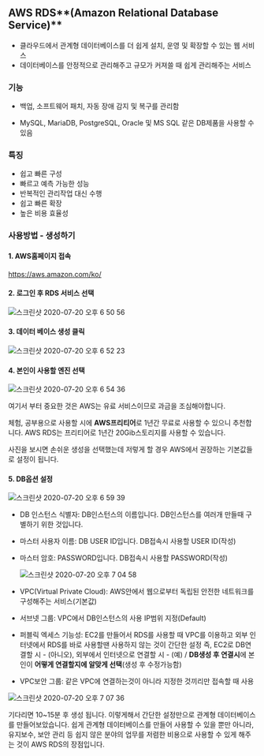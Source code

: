 ## AWS RDS**(Amazon Relational Database Service)**

- 클라우드에서 관계형 데이터베이스를 더 쉽게 설치, 운영 및 확장할 수 있는 웹 서비스
- 데이터베이스를 안정적으로 관리해주고 규모가 커져쓸 때 쉽게 관리해주는 서비스

### 기능

- 백업, 소프트웨어 패치, 자동 장애 감지 및 복구를 관리함

- MySQL, MariaDB, PostgreSQL, Oracle 및 MS SQL 같은 DB제품을 사용할 수 있음

<!-- more -->

### 	특징

- 쉽고 빠른 구성
- 빠르고 예측 가능한 성능
- 반복적인 관리작업 대신 수행
- 쉽고 빠른 확장
- 높은 비용 효율성

### 사용방법 - 생성하기

#### 1. AWS홈페이지 접속

https://aws.amazon.com/ko/

#### 2. 로그인 후 RDS 서비스 선택

![스크린샷 2020-07-20 오후 6 50 56](https://user-images.githubusercontent.com/53684676/87926273-6a0b2880-cabc-11ea-8924-ff3b51f1282e.png)

#### 3. 데이터 베이스 생성 클릭

![스크린샷 2020-07-20 오후 6 52 23](https://user-images.githubusercontent.com/53684676/87926278-6b3c5580-cabc-11ea-9391-5890bef6f25e.png)

#### 4. 본인이 사용할 엔진 선택

![스크린샷 2020-07-20 오후 6 54 36](https://user-images.githubusercontent.com/53684676/87926283-6e374600-cabc-11ea-9f8c-c51a041a3366.png)

여기서 부터 중요한 것은 AWS는 유료 서비스이므로 과금을 조심해야합니다.

체험, 공부용으로 사용할 시에 **AWS프리티어**로 1년간 무료로 사용할 수 있으니 추천합니다. AWS RDS는 프리티어로 1년간 20Gib스토리지를 사용할 수 있습니다.

사진을 보시면 손쉬운 생성을 선택했는데 저렇게 할 경우 AWS에서 권장하는 기본값들로 설정이 됩니다.

#### 5. DB옵션 설정

![스크린샷 2020-07-20 오후 6 59 39](https://user-images.githubusercontent.com/53684676/87926288-7099a000-cabc-11ea-99e9-c6a31e70b395.png)

- DB 인스턴스 식별자: DB인스턴스의 이름입니다. DB인스턴스를 여러개 만들때 구별하기 위한 것입니다.

- 마스터 사용자 이름: DB USER ID입니다. DB접속시 사용할 USER ID(작성)

- 마스터 암호: PASSWORD입니다. DB접속시 사용할 PASSWORD(작성)

  ![스크린샷 2020-07-20 오후 7 04 58](https://user-images.githubusercontent.com/53684676/87926300-755e5400-cabc-11ea-8044-bf10e20722a3.png)

- VPC(Virtual Private Cloud): AWS안에서 웹으로부터 독립된 안전한 네트워크를 구성해주는 서비스(기본값)
- 서브넷 그룹: VPC에서 DB인스턴스의 사용 IP범위 지정(Default)
- 퍼블릭 엑세스 기능성: EC2를 만들어서 RDS를 사용할 때 VPC를 이용하고 외부 인터넷에서 RDS를 바로 사용할땐 사용하지 않는 것이 간단한 설정 즉, EC2로 DB연결할 시 - (아니오), 외부에서 인터넷으로 연결할 시 - (예) / **DB생성 후 연결시**에 본인이 **어떻게 연결할지에 알맞게 선택**(생성 후 수정가능함)
- VPC보안 그룹: 같은 VPC에 연결하는것이 아니라 지정한 것끼리만 접속할 때 사용

![스크린샷 2020-07-20 오후 7 07 36](https://user-images.githubusercontent.com/53684676/87926306-77281780-cabc-11ea-95b5-294f6c98058e.png)

기다리면 10~15분 후 생성 됩니다. 이렇게해서 간단한 설정만으로 관계형 데이터베이스를 만들어보았습니다. 쉽게 관계형 데이터베이스를 만들어 사용할 수 있을 뿐만 아니라, 유지보수, 보안 관리 등 쉽지 않은 분야의 업무를 저렴한 비용으로 사용할 수 있게 해주는 것이 AWS RDS의 장점입니다.